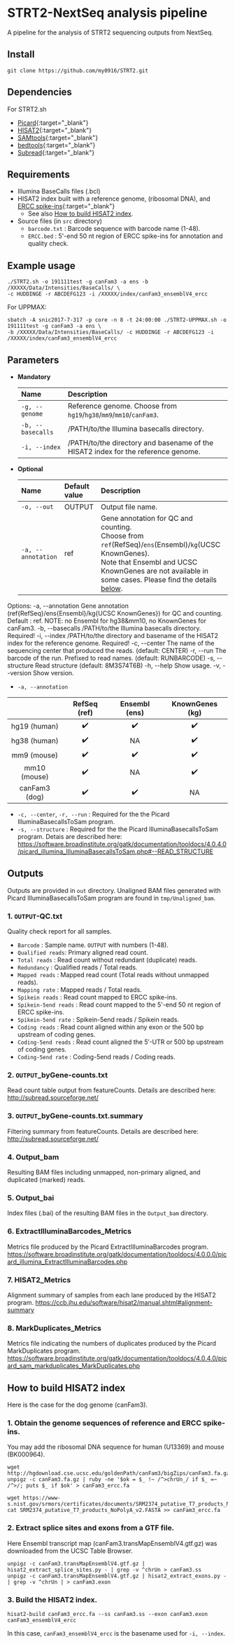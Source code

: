 # STRT2-NextSeq analysis pipeline

A pipeline for the analysis of STRT2 sequencing outputs from NextSeq.   

## Install
```
git clone https://github.com/my0916/STRT2.git
```
## Dependencies
For STRT2.sh
- [Picard](https://broadinstitute.github.io/picard/){:target="_blank"} 
- [HISAT2](https://ccb.jhu.edu/software/hisat2/index.shtml){:target="_blank"}
- [SAMtools](http://samtools.sourceforge.net/){:target="_blank"}
- [bedtools](https://bedtools.readthedocs.io/en/latest/){:target="_blank"}
- [Subread](http://subread.sourceforge.net/){:target="_blank"}

## Requirements
- Illumina BaseCalls files (.bcl)
- HISAT2 index built with a reference genome, (ribosomal DNA), and [ERCC spike-ins](https://www-s.nist.gov/srmors/certificates/documents/SRM2374_putative_T7_products_NoPolyA_v2.FASTA){:target="_blank"}
  - See also [How to build HISAT2 index](#How-to-build-HISAT2-index).
- Source files (in `src` directory)
  - `barcode.txt` : Barcode sequence with barcode name (1-48).
  - `ERCC.bed` : 5'-end 50 nt region of ERCC spike-ins for annotation and quality check.

## Example usage
```
./STRT2.sh -o 191111test -g canFam3 -a ens -b /XXXXX/Data/Intensities/BaseCalls/ \
-c HUDDINGE -r ABCDEFG123 -i /XXXXX/index/canFam3_ensemblV4_ercc
```
For UPPMAX:
```
sbatch -A snic2017-7-317 -p core -n 8 -t 24:00:00 ./STRT2-UPPMAX.sh -o 191111test -g canFam3 -a ens \
-b /XXXXX/Data/Intensities/BaseCalls/ -c HUDDINGE -r ABCDEFG123 -i /XXXXX/index/canFam3_ensemblV4_ercc
```

## Parameters
- __Mandatory__

   | Name | Description |
   | :--- | :--- |
   | `-g, --genome` | Reference genome. Choose from `hg19`/`hg38`/`mm9`/`mm10`/`canFam3`. |
   | `-b, --basecalls` | /PATH/to/the Illumina basecalls directory.|
   | `-i, --index` | /PATH/to/the directory and basename of the HISAT2 index for the reference genome. |

- __Optional__

   | Name | Default value | Description |
   | :--- | :--- | :--- |
   | `-o, --out` | OUTPUT | Output file name.|
   | `-a, --annotation` | ref | Gene annotation for QC and counting. <br> Choose from `ref`(RefSeq)/`ens`(Ensembl)/`kg`(UCSC KnownGenes). <br>Note that Ensembl and UCSC KnownGenes are not available in some cases. Please find the details [below](#-a,---annotation).
  
Options:
  -a, --annotation        Gene annotation (ref{RefSeq}/ens{Ensembl}/kg{UCSC KnownGenes}) for QC and counting. Default : ref. NOTE: no Ensembl for hg38&mm10, no KnownGenes for canFam3. 
  -b, --basecalls         /PATH/to/the Illumina basecalls directory. Required!
  -i, --index             /PATH/to/the directory and basename of the HISAT2 index for the reference genome. Required!
  -c, --center            The name of the sequencing center that produced the reads. (default: CENTER)
  -r, --run               The barcode of the run. Prefixed to read names. (default: RUNBARCODE)
  -s, --structure         Read structure (default: 8M3S74T6B)
  -h, --help              Show usage.
  -v, --version           Show version.

  - `-a, --annotation`
  
   | | RefSeq (ref) | Ensembl (ens) | KnownGenes (kg) |
   | :---: | :---: | :---: | :---: |
   | hg19 (human) | :heavy_check_mark: | :heavy_check_mark: | :heavy_check_mark: |
   | hg38 (human) | :heavy_check_mark: | NA | :heavy_check_mark: |
   | mm9 (mouse) | :heavy_check_mark: | :heavy_check_mark: | :heavy_check_mark: |
   | mm10 (mouse) | :heavy_check_mark: | NA | :heavy_check_mark: |
   | canFam3 (dog) | :heavy_check_mark: | :heavy_check_mark: | NA |
   
- `-c, --center`, `-r, --run` : Required for the the Picard IlluminaBasecallsToSam program.
- `-s, --structure` : Required for the the Picard IlluminaBasecallsToSam program. Detais are described here:
https://software.broadinstitute.org/gatk/documentation/tooldocs/4.0.4.0/picard_illumina_IlluminaBasecallsToSam.php#--READ_STRUCTURE

## Outputs
Outputs are provided in `out` directory.
Unaligned BAM files generated with Picard IlluminaBasecallsToSam program are found in `tmp/Unaligned_bam`.

### 1. `OUTPUT`-QC.txt
Quality check report for all samples.
- `Barcode` : Sample name. `OUTPUT` with numbers (1-48).
- `Qualified reads`: Primary aligned read count.	
- `Total reads` : Read count without redundant (duplicate) reads.
- `Redundancy` : Qualified reads / Total reads. 
- `Mapped reads` : Mapped read count (Total reads without unmapped reads). 
- `Mapping rate` : Mapped reads / Total reads. 
- `Spikein reads` : Read count mapped to ERCC spike-ins.
- `Spikein-5end reads` : Read count mapped to the 5'-end 50 nt region of ERCC spike-ins.
- `Spikein-5end rate` : Spikein-5end reads / Spikein reads.
- `Coding reads` : Read count aligned within any exon or the 500 bp upstream of coding genes.
- `Coding-5end reads` : Read count aligned the 5′-UTR or 500 bp upstream of coding genes. 
- `Coding-5end rate` : Coding-5end reads / Coding reads.

### 2. `OUTPUT`_byGene-counts.txt
Read count table output from featureCounts. Details are described here: http://subread.sourceforge.net/

### 3. `OUTPUT`_byGene-counts.txt.summary
Filtering summary from featureCounts. Details are described here: http://subread.sourceforge.net/

### 4. Output_bam
Resulting BAM files including unmapped, non-primary aligned, and duplicated (marked) reads.

### 5. Output_bai
Index files (.bai) of the resulting BAM files in the `Output_bam` directory.

### 6. ExtractIlluminaBarcodes_Metrics
Metrics file produced by the Picard ExtractIlluminaBarcodes program.
https://software.broadinstitute.org/gatk/documentation/tooldocs/4.0.0.0/picard_illumina_ExtractIlluminaBarcodes.php

### 7. HISAT2_Metrics
Alignment summary of samples from each lane produced by the HISAT2 program. 
https://ccb.jhu.edu/software/hisat2/manual.shtml#alignment-summary

### 8. MarkDuplicates_Metrics
Metrics file indicating the numbers of duplicates produced by the Picard MarkDuplicates program.
https://software.broadinstitute.org/gatk/documentation/tooldocs/4.0.4.0/picard_sam_markduplicates_MarkDuplicates.php


## How to build HISAT2 index
Here is the case for the dog genome (canFam3).
### 1. Obtain the genome sequences of reference and ERCC spike-ins. 
You may add the ribosomal DNA sequence for human (U13369) and mouse (BK000964).
```
wget http://hgdownload.cse.ucsc.edu/goldenPath/canFam3/bigZips/canFam3.fa.gz
unpigz -c canFam3.fa.gz | ruby -ne '$ok = $_ !~ /^>chrUn_/ if $_ =~ /^>/; puts $_ if $ok' > canFam3_ercc.fa

wget https://www-s.nist.gov/srmors/certificates/documents/SRM2374_putative_T7_products_NoPolyA_v2.FASTA
cat SRM2374_putative_T7_products_NoPolyA_v2.FASTA >> canFam3_ercc.fa
```
### 2. Extract splice sites and exons from a GTF file.
Here Ensembl transcript map (canFam3.transMapEnsemblV4.gtf.gz) was downloaded from the UCSC Table Browser.
```
unpigz -c canFam3.transMapEnsemblV4.gtf.gz | hisat2_extract_splice_sites.py - | grep -v ^chrUn > canFam3.ss
unpigz -c canFam3.transMapEnsemblV4.gtf.gz | hisat2_extract_exons.py - | grep -v ^chrUn | > canFam3.exon
```
### 3. Build the HISAT2 index.
```
hisat2-build canFam3_ercc.fa --ss canFam3.ss --exon canFam3.exon canFam3_ensemblV4_ercc
```
In this case, `canFam3_ensemblV4_ercc` is the basename used for `-i, --index`.

